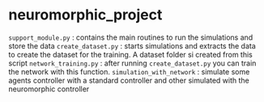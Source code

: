 # neuromorphic_project

`support_module.py`   : contains the main routines to run the simulations and store the data
`create_dataset.py`   : starts simulations and extracts the data to create the dataset for the training. A dataset folder si created from this script
`network_training.py` : after running `create_dataset.py` you can train the network with this function.
`simulation_with_network` : simulate some agents controller with a standard controller and other simulated with the neuromorphic controller
